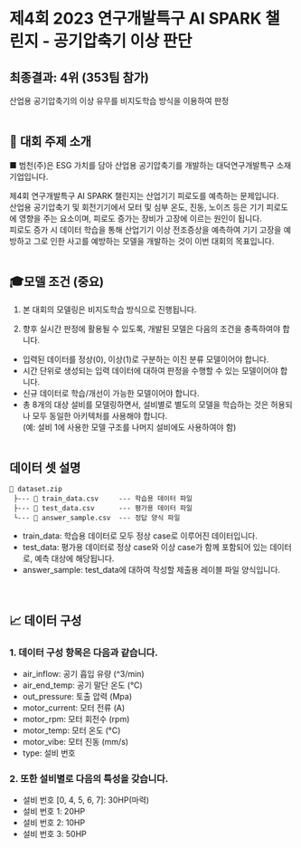 # 제4회 2023 연구개발특구 AI SPARK 챌린지 - 공기압축기 이상 판단
## **최종결과: 4위 (353팀 참가)**
산업용 공기압축기의 이상 유무를 비지도학습 방식을 이용하여 판정
<br><br>

## 🎈 대회 주제 소개
■ 범천(주)은 ESG 가치를 담아 산업용 공기압축기를 개발하는 대덕연구개발특구 소재 기업입니다.

제4회 연구개발특구 AI SPARK 챌린지는 산업기기 피로도를 예측하는 문제입니다.<br>
산업용 공기압축기 및 회전기기에서 모터 및 심부 온도, 진동, 노이즈 등은 기기 피로도에 영향을 주는 요소이며, 피로도 증가는 장비가 고장에 이르는 원인이 됩니다.<br>
피로도 증가 시 데이터 학습을 통해 산업기기 이상 전조증상을 예측하여 기기 고장을 예방하고 그로 인한 사고를 예방하는 모델을 개발하는 것이 이번 대회의 목표입니다.
<br><br>

## 🎓모델 조건 (중요)
1. 본 대회의 모델링은 비지도학습 방식으로 진행됩니다.

2. 향후 실시간 판정에 활용될 수 있도록, 개발된 모델은 다음의 조건을 충족하여야 합니다.

- 입력된 데이터를 정상(0), 이상(1)로 구분하는 이진 분류 모델이어야 합니다.
- 시간 단위로 생성되는 입력 데이터에 대하여 판정을 수행할 수 있는 모델이어야 합니다.
- 신규 데이터로 학습/개선이 가능한 모델이어야 합니다.
- 총 8개의 대상 설비를 모델링하면서, 설비별로 별도의 모델을 학습하는 것은 허용되나 모두 동일한 아키텍처를 사용해야 합니다.<br>
(예: 설비 1에 사용한 모델 구조를 나머지 설비에도 사용하여야 함)
<br><br>

## 데이터 셋 설명
```
📁 dataset.zip
 ├--- 📃 train_data.csv     --- 학습용 데이터 파일 
 ├--- 📃 test_data.csv      --- 평가용 데이터 파일 
 └--- 📃 answer_sample.csv  --- 정답 양식 파일
 ```
- train_data: 학습용 데이터로 모두 정상 case로 이루어진 데이터입니다.<br>
- test_data: 평가용 데이터로 정상 case와 이상 case가 함께 포함되어 있는 데이터로, 예측 대상에 해당됩니다.<br>
- answer_sample: test_data에 대하여 작성할 제출용 레이블 파일 양식입니다.<br>
<br><br>

## 📈 데이터 구성
### 1. 데이터 구성 항목은 다음과 같습니다.
- air_inflow: 공기 흡입 유량 (^3/min)
- air_end_temp: 공기 말단 온도 (°C)
- out_pressure: 토출 압력 (Mpa)
- motor_current: 모터 전류 (A)
- motor_rpm: 모터 회전수 (rpm)
- motor_temp: 모터 온도 (°C)
- motor_vibe: 모터 진동 (mm/s)
- type: 설비 번호

### 2. 또한 설비별로 다음의 특성을 갖습니다.
- 설비 번호 [0, 4, 5, 6, 7]: 30HP(마력)
- 설비 번호 1: 20HP
- 설비 번호 2: 10HP
- 설비 번호 3: 50HP

